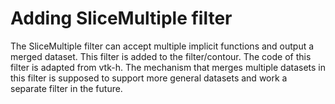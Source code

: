 # Adding SliceMultiple filter

The SliceMultiple filter can accept multiple implicit functions and output a merged dataset. This filter is added to the filter/contour. The code of this filter is adapted from vtk-h. The mechanism that merges multiple datasets in this filter is supposed to support more general datasets and work a separate filter in the future.
